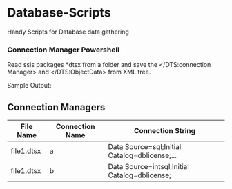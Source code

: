 # Database-Scripts
Handy Scripts for Database data gathering

### Connection Manager Powershell
Read ssis packages *dtsx from a folder and save the </DTS:connection Manager> and </DTS:ObjectData> from XML tree.

Sample Output:
## Connection Managers

| File Name   | Connection Name | Connection String |
|------------|----------------|------------------------------------------------|
| file1.dtsx | a              | Data Source=sql;Initial Catalog=dblicense;... |
| file1.dtsx | b              | Data Source=intsql;Initial Catalog=dblicense; |

